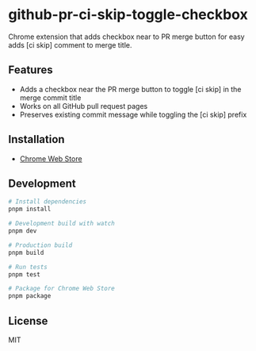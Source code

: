 # github-pr-ci-skip-toggle-checkbox

Chrome extension that adds checkbox near to PR merge button for easy adds [ci skip] comment to merge title.

## Features

- Adds a checkbox near the PR merge button to toggle [ci skip] in the merge commit title
- Works on all GitHub pull request pages
- Preserves existing commit message while toggling the [ci skip] prefix

## Installation

- [Chrome Web Store](https://chrome.google.com/webstore/detail/github-pr-ci-skip-toggle-checkbox/)

## Development

```bash
# Install dependencies
pnpm install

# Development build with watch
pnpm dev

# Production build
pnpm build

# Run tests
pnpm test

# Package for Chrome Web Store
pnpm package
```

## License

MIT